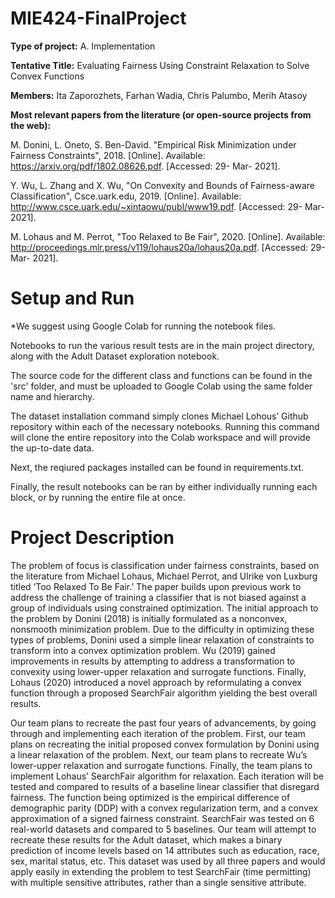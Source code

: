 # MIE424-FinalProject

**Type of project:** A. Implementation

**Tentative Title:** Evaluating Fairness Using Constraint Relaxation to Solve Convex Functions

**Members:** Ita Zaporozhets, Farhan Wadia, Chris Palumbo, Merih Atasoy 

**Most relevant papers from the literature (or open-source projects from the web):**

M. Donini, L. Oneto, S. Ben-David. "Empirical Risk Minimization under Fairness Constraints", 2018. [Online]. Available: https://arxiv.org/pdf/1802.08626.pdf. [Accessed: 29- Mar- 2021].

Y. Wu, L. Zhang and X. Wu, "On Convexity and Bounds of Fairness-aware Classification", Csce.uark.edu, 2019. [Online]. Available: http://www.csce.uark.edu/~xintaowu/publ/www19.pdf. [Accessed: 29- Mar- 2021].

M. Lohaus and M. Perrot, "Too Relaxed to Be Fair", 2020. [Online]. Available: http://proceedings.mlr.press/v119/lohaus20a/lohaus20a.pdf. [Accessed: 29- Mar- 2021].

# Setup and Run

*We suggest using Google Colab for running the notebook files.

Notebooks to run the various result tests are in the main project directory, along with the Adult Dataset exploration notebook.

The source code for the different class and functions can be found in the 'src' folder, and must be uploaded to Google Colab using the same folder name and hierarchy. 

The dataset installation command simply clones Michael Lohous’ Github repository within each of the necessary notebooks. Running this command will clone the entire repository into the Colab workspace and will provide the up-to-date data. 

Next, the reqiured packages installed can be found in requirements.txt.

Finally, the result notebooks can be ran by either individually running each block, or by running the entire file at once. 

 
# Project Description

The problem of focus is classification under fairness constraints, based on the literature from Michael Lohaus, Michael Perrot, and Ulrike von Luxburg titled ‘Too Relaxed To Be Fair.’ The paper builds upon previous work to address the challenge of training a classifier that is not biased against a group of individuals using constrained optimization. The initial approach to the problem by Donini (2018) is initially formulated as a nonconvex, nonsmooth minimization problem. Due to the difficulty in optimizing these types of problems, Donini used a simple linear relaxation of constraints to transform into a convex optimization problem. Wu (2019) gained improvements in results by attempting to address a transformation to convexity using lower-upper relaxation and surrogate functions. Finally, Lohaus (2020) introduced a novel approach by reformulating a convex function through a proposed SearchFair algorithm yielding the best overall results. 

Our team plans to recreate the past four years of advancements, by going through and implementing each iteration of the problem. First, our team plans on recreating the initial proposed convex formulation by Donini using a linear relaxation of the problem. Next, our team plans to recreate Wu’s lower-upper relaxation and surrogate functions. Finally, the team plans to implement Lohaus’ SearchFair algorithm for relaxation. Each iteration will be tested and compared to results of a baseline linear classifier that disregard fairness. The function being optimized is the empirical difference of demographic parity (DDP) with a convex regularization term, and a convex approximation of a signed fairness constraint. SearchFair was tested on 6 real-world datasets and compared to 5 baselines. Our team will attempt to recreate these results for the Adult dataset, which makes a binary prediction of income levels based on 14 attributes such as education, race, sex, marital status, etc. This dataset was used by all three papers and would apply easily in extending the problem to test SearchFair (time permitting) with multiple sensitive attributes, rather than a single sensitive attribute. 



